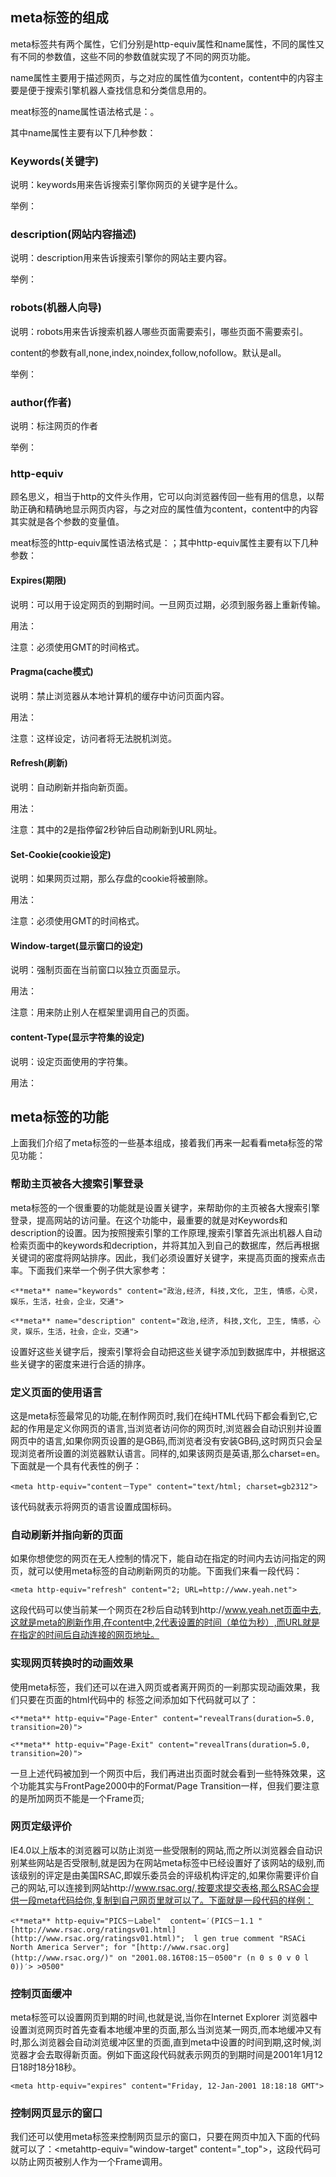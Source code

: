 ## meta标签的组成

meta标签共有两个属性，它们分别是http-equiv属性和name属性，不同的属性又有不同的参数值，这些不同的参数值就实现了不同的网页功能。

name属性主要用于描述网页，与之对应的属性值为content，content中的内容主要是便于搜索引擎机器人查找信息和分类信息用的。

meat标签的name属性语法格式是：<meta name="参数" content="具体的参数值">。

其中name属性主要有以下几种参数：

### Keywords(关键字)

说明：keywords用来告诉搜索引擎你网页的关键字是什么。

举例：<meta name ="keywords" content="science, education,culture,politics,ecnomics，relationships, entertaiment, human">

### description(网站内容描述)

说明：description用来告诉搜索引擎你的网站主要内容。

举例：<meta name="description" content="This page is about the meaning of science, education,culture.">

### robots(机器人向导)

说明：robots用来告诉搜索机器人哪些页面需要索引，哪些页面不需要索引。

content的参数有all,none,index,noindex,follow,nofollow。默认是all。

举例：<meta name="robots" content="none">

### author(作者)

说明：标注网页的作者

举例：<meta name="author" content="zys666,zys666@21cn.com">

### http-equiv

顾名思义，相当于http的文件头作用，它可以向浏览器传回一些有用的信息，以帮助正确和精确地显示网页内容，与之对应的属性值为content，content中的内容其实就是各个参数的变量值。

meat标签的http-equiv属性语法格式是：<meta http-equiv="参数" content="参数变量值">；其中http-equiv属性主要有以下几种参数：

#### Expires(期限)

说明：可以用于设定网页的到期时间。一旦网页过期，必须到服务器上重新传输。

用法：<meta http-equiv="expires" content="Fri, 12 Jan 2001 18:18:18 GMT">

注意：必须使用GMT的时间格式。

#### Pragma(cache模式)

说明：禁止浏览器从本地计算机的缓存中访问页面内容。

用法：<meta http-equiv="Pragma" content="no-cache">

注意：这样设定，访问者将无法脱机浏览。

#### Refresh(刷新)

说明：自动刷新并指向新页面。

用法：<meta http-equiv="Refresh" content="2；URL=http://www.chinayancheng.net">

注意：其中的2是指停留2秒钟后自动刷新到URL网址。

#### Set-Cookie(cookie设定)

说明：如果网页过期，那么存盘的cookie将被删除。

用法：<meta http-equiv="Set-Cookie" content="cookievalue=xxx; expires=Friday, 12-Jan-2001 18:18:18 GMT； path=/">

注意：必须使用GMT的时间格式。

#### Window-target(显示窗口的设定)

说明：强制页面在当前窗口以独立页面显示。

用法：<meta http-equiv="Window-target" content="_top">

注意：用来防止别人在框架里调用自己的页面。

#### content-Type(显示字符集的设定)

说明：设定页面使用的字符集。

用法：<meta http-equiv="content-Type" content="text/html; charset=gb2312">


## meta标签的功能

上面我们介绍了meta标签的一些基本组成，接着我们再来一起看看meta标签的常见功能：

### 帮助主页被各大搜索引擎登录

meta标签的一个很重要的功能就是设置关键字，来帮助你的主页被各大搜索引擎登录，提高网站的访问量。在这个功能中，最重要的就是对Keywords和description的设置。因为按照搜索引擎的工作原理,搜索引擎首先派出机器人自动检索页面中的keywords和decription，并将其加入到自己的数据库，然后再根据关键词的密度将网站排序。因此，我们必须设置好关键字，来提高页面的搜索点击率。下面我们来举一个例子供大家参考：
```
<**meta** name="keywords" content="政治,经济, 科技,文化, 卫生, 情感，心灵，娱乐，生活，社会，企业，交通">

<**meta** name="description" content="政治,经济, 科技,文化, 卫生, 情感，心灵，娱乐，生活，社会，企业，交通">
```
设置好这些关键字后，搜索引擎将会自动把这些关键字添加到数据库中，并根据这些关键字的密度来进行合适的排序。

### 定义页面的使用语言

这是meta标签最常见的功能,在制作网页时,我们在纯HTML代码下都会看到它,它起的作用是定义你网页的语言,当浏览者访问你的网页时,浏览器会自动识别并设置网页中的语言,如果你网页设置的是GB码,而浏览者没有安装GB码,这时网页只会呈现浏览者所设置的浏览器默认语言。同样的,如果该网页是英语,那么charset=en。下面就是一个具有代表性的例子：
```
<meta http-equiv="content－Type" content="text/html; charset=gb2312">
```
该代码就表示将网页的语言设置成国标码。

### 自动刷新并指向新的页面

如果你想使您的网页在无人控制的情况下，能自动在指定的时间内去访问指定的网页，就可以使用meta标签的自动刷新网页的功能。下面我们来看一段代码：
```
<meta http-equiv="refresh" content="2; URL=http://www.yeah.net">
```
这段代码可以使当前某一个网页在2秒后自动转到http://www.yeah.net页面中去,这就是meta的刷新作用,在content中,2代表设置的时间（单位为秒）,而URL就是在指定的时间后自动连接的网页地址。

### 实现网页转换时的动画效果

使用meta标签，我们还可以在进入网页或者离开网页的一刹那实现动画效果，我们只要在页面的html代码中的<head> </head>标签之间添加如下代码就可以了：
```
<**meta** http-equiv="Page-Enter" content="revealTrans(duration=5.0, transition=20)">

<**meta** http-equiv="Page-Exit" content="revealTrans(duration=5.0, transition=20)">
```
一旦上述代码被加到一个网页中后，我们再进出页面时就会看到一些特殊效果，这个功能其实与FrontPage2000中的Format/Page Transition一样，但我们要注意的是所加网页不能是一个Frame页;

### 网页定级评价

IE4.0以上版本的浏览器可以防止浏览一些受限制的网站,而之所以浏览器会自动识别某些网站是否受限制,就是因为在网站meta标签中已经设置好了该网站的级别,而该级别的评定是由美国RSAC,即娱乐委员会的评级机构评定的,如果你需要评价自己的网站,可以连接到网站http://www.rsac.org/,按要求提交表格,那么RSAC会提供一段meta代码给你,复制到自己网页里就可以了。下面就是一段代码的样例：
```
<**meta** http-equiv="PICS－Label"  content=′(PICS－1.1 "[http://www.rsac.org/ratingsv01.html](http://www.rsac.org/ratingsv01.html)";  l gen true comment "RSACi North America Server"; for "[http://www.rsac.org](http://www.rsac.org/)" on "2001.08.16T08:15－0500"r (n 0 s 0 v 0 l 0))′> >0500"
```
### 控制页面缓冲

meta标签可以设置网页到期的时间,也就是说,当你在Internet Explorer 浏览器中设置浏览网页时首先查看本地缓冲里的页面,那么当浏览某一网页,而本地缓冲又有时,那么浏览器会自动浏览缓冲区里的页面,直到meta中设置的时间到期,这时候,浏览器才会去取得新页面。例如下面这段代码就表示网页的到期时间是2001年1月12日18时18分18秒。

```
<meta http-equiv="expires" content="Friday, 12-Jan-2001 18:18:18 GMT">
```

### 控制网页显示的窗口

我们还可以使用meta标签来控制网页显示的窗口，只要在网页中加入下面的代码就可以了：<metahttp-equiv="window-target" content="_top">，这段代码可以防止网页被别人作为一个Frame调用。
